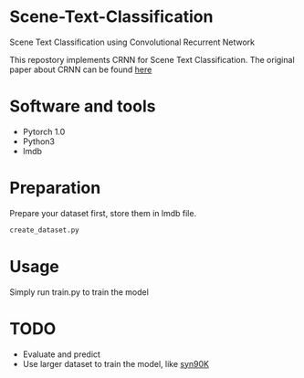 # Scene-Text-Classification
Scene Text Classification using Convolutional Recurrent Network

This repostory implements CRNN for Scene Text Classification. The original paper about CRNN can be found [here](http://arxiv.org/abs/1507.05717)

# Software and tools
* Pytorch 1.0
* Python3
* lmdb

# Preparation
Prepare your dataset first, store them in lmdb file.
```bash
create_dataset.py
```


# Usage
Simply run train.py to train the model

# TODO
* Evaluate and predict
* Use larger dataset to train the model, like [syn90K](https://www.robots.ox.ac.uk/~vgg/data/text/)
